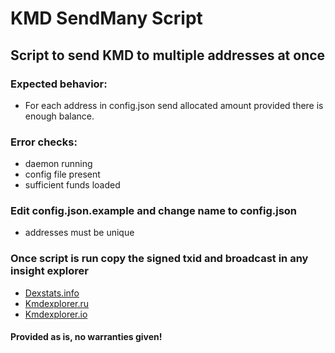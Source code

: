 # KMD SendMany Script

## Script to send KMD to multiple addresses at once

### Expected behavior:
- For each address in config.json send allocated amount provided there is enough balance.

### Error checks:
- daemon running
- config file present
- sufficient funds loaded

### Edit config.json.example and change name to config.json
- addresses must be unique

### Once script is run copy the signed txid and broadcast in any insight explorer
- [Dexstats.info](http://kmd.explorer.dexstats.info/tx/send)
- [Kmdexplorer.ru](https://kmdexplorer.ru/tx/send)
- [Kmdexplorer.io](https://kmdexplorer.io/tx/send)


#### Provided as is, no warranties given!

